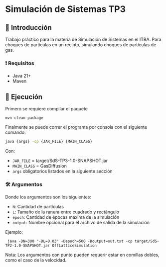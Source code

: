 # Simulación de Sistemas TP3

## 👋 Introducción

Trabajo práctico para la materia de Simulación de Sistemas en el ITBA. Para choques de partículas en un recinto, simulando choques de partículas de gas.

### ❗ Requisitos

- Java 21+
- Maven

## 🏃 Ejecución
Primero se requiere compilar el paquete
```shell
mvn clean package
```

Finalmente se puede correr el programa por consola con el siguiente comando:
```bash
java {args} -cp {JAR_FILE} {MAIN_CLASS}
```
Con:
- `JAR_FILE` = target/SdS-TP3-1.0-SNAPSHOT.jar
- `MAIN_CLASS` = GasDiffusion
- `args` obligatorios listados en la siguiente sección

### 🛠️ Argumentos
Donde los argumentos son los siguientes:
- `N`: Cantidad de partículas
- `L`: Tamaño de la ranura entre cuadrado y rectángulo
- `epoch`: Cantidad de épocas máxima de la simulación
- `output`: Nombre opcional para el archivo de salida de la simulación

Ejemplo:
```shell
 java -DN=300 "-DL=0.03" -Depoch=500 -Doutput=out.txt -cp target/SdS-TP2-1.0-SNAPSHOT.jar OffLatticeSimulation
```
Nota: Los argumentos con punto pueden requerir estar en comillas dobles, como el caso de la velocidad.